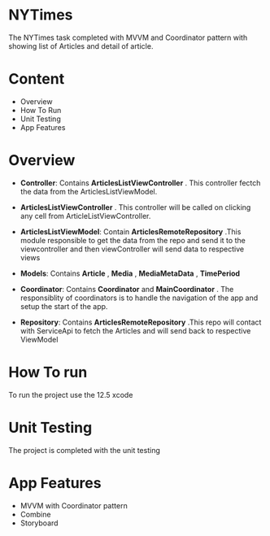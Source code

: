 # NYTimes
The NYTimes task completed with MVVM  and Coordinator pattern with showing list of Articles and detail of article.

# Content

 * Overview
 * How To Run
 * Unit Testing 
 * App Features

 # Overview
 
 * **Controller**: Contains **ArticlesListViewController** . This controller fectch the data from the ArticlesListViewModel. 
 * **ArticlesListViewController** . This controller will be called on clicking any cell from ArticleListViewController.
 
 * **ArticlesListViewModel**: Contain **ArticlesRemoteRepository** .This module responsible to get the data from the repo and send it to the viewcontroller and then viewController will send data to respective views
 
 * **Models**: Contains   **Article** , **Media** , **MediaMetaData** , **TimePeriod**

 * **Coordinator**: Contains **Coordinator** and **MainCoordinator** . The responsiblity of coordinators is to handle the navigation of the app and setup the start of the app.
 
 * **Repository**: Contains **ArticlesRemoteRepository** .This repo will contact with ServiceApi to fetch the Articles and will send back to respective ViewModel
 

# How To run

To run the project use the 12.5 xcode

# Unit Testing 
The project is completed with the unit testing


# App Features
* MVVM with Coordinator pattern
* Combine
* Storyboard
